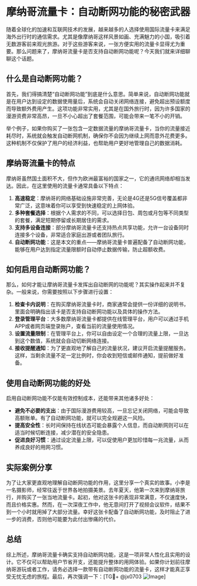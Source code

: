 # 摩纳哥流量卡：自动断网功能的秘密武器

随着全球化的加速和互联网技术的发展，越来越多的人选择使用国际流量卡来满足海外出行时的通信需求。尤其是像摩纳哥这样风景如画、充满魅力的小国，吸引着无数游客前来观光旅游。对于这些游客来说，一张方便实用的流量卡显得尤为重要。那么问题来了，摩纳哥流量卡是否支持自动断网功能呢？今天我们就来详细聊聊这个话题。

## 什么是自动断网功能？

首先，我们得搞清楚“自动断网功能”到底是什么意思。简单来说，自动断网功能就是在用户达到设定的数据使用量后，系统会自动关闭网络连接，避免超出预设额度而导致额外费用产生。这项功能非常实用，尤其是在国外旅行时，因为许多国家的漫游资费非常高昂，一旦不小心超出了套餐范围，可能会带来一笔不小的开销。

举个例子，如果你购买了一张包含一定数据流量的摩纳哥流量卡，当你的流量接近耗尽时，系统就会触发自动断网机制，确保你不会因为继续上网而意外花费更多。这种机制不仅保护了用户的经济利益，也帮助用户更好地管理自己的数据消耗。

## 摩纳哥流量卡的特点

摩纳哥虽然国土面积不大，但作为欧洲最富裕的国家之一，它的通讯网络却相当发达。因此，在这里使用的流量卡通常具备以下特点：

1. **高速稳定**：摩纳哥的网络基础设施非常完善，无论是4G还是5G信号覆盖都非常广泛，这意味着你可以享受到快速稳定的上网体验。
2. **多种套餐选择**：根据个人需求的不同，可以选择日包、周包或月包等不同类型的套餐，满足短期停留或长期居住的需求。
3. **支持多设备连接**：部分摩纳哥流量卡还支持热点共享功能，允许一台设备同时连接多个设备，非常适合家庭出游或者团队旅行。
4. **自动断网功能**：这是本文的重点——摩纳哥流量卡普遍配备了自动断网功能，能够在用户达到指定流量限额时自动停止数据传输，防止超额收费。

## 如何启用自动断网功能？

那么，如何才能让摩纳哥流量卡发挥出自动断网的功能呢？其实操作起来并不复杂。一般来说，你需要按照以下步骤进行设置：

1. **检查卡内说明**：在购买摩纳哥流量卡时，商家通常会提供一份详细的说明书，里面会明确指出该卡是否支持自动断网功能以及具体的操作方法。
2. **登录管理平台**：大多数摩纳哥流量卡都提供在线管理平台，用户可以通过手机APP或者网页端登录账户，查看当前的流量使用情况。
3. **设置流量限制**：在管理平台上，你可以自由设定一个合理的流量上限，一旦达到这个数值，系统就会自动切断网络连接。
4. **接收提醒通知**：为了更直观地了解自己的流量状况，建议开启流量提醒服务。这样，当剩余流量不足一定比例时，你会收到短信或邮件通知，提前做好准备。

## 使用自动断网功能的好处

启用自动断网功能不仅能有效控制成本，还能带来其他诸多好处：

- **避免不必要的支出**：由于国际漫游费用较高，一旦忘记关闭网络，可能会导致高额账单。有了自动断网功能，就可以完全规避这一风险。
- **提高安全性**：长时间保持在线状态可能会暴露个人信息，而自动断网则可以在适当时候切断连接，减少潜在的安全隐患。
- **促进良好习惯**：通过设定流量上限，可以促使用户更加珍惜每一兆流量，从而养成良好的用网习惯。

## 实际案例分享

为了让大家更直观地理解自动断网功能的作用，这里分享一个真实的故事。小李是一名摄影师，经常往返于世界各地拍摄美景。去年夏天，他第一次来到摩纳哥旅行，并购买了一张当地流量卡。起初，他对这张卡的表现非常满意，不仅速度快，而且价格实惠。然而，在一次深夜工作中，他无意间打开了视频会议软件，结果不到一个小时就用掉了大部分流量。幸好这张卡配备了自动断网功能，及时阻止了进一步的消费，否则他可能要为此付出惨痛的代价。

## 总结

综上所述，摩纳哥流量卡确实支持自动断网功能，这是一项非常人性化且实用的设计。它不仅可以帮助用户节省开支，还能提升整体的用网体验。如果你计划前往摩纳哥游玩或者工作，请务必选择一款带有自动断网功能的流量卡，这样才能真正享受无忧无虑的旅程。最后，再次强调一下：[TG💪+ @jx0703 ![Image](https://github.com/user-attachments/assets/dbca1d08-cadb-493c-b0ec-ad6f7a83f270)]